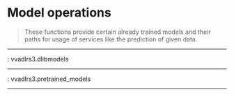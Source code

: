 # Model operations

> These functions provide certain already trained models and their paths
> for usage of services like the prediction of given data.

---

: vvadlrs3.dlibmodels

---

: vvadlrs3.pretrained_models

---